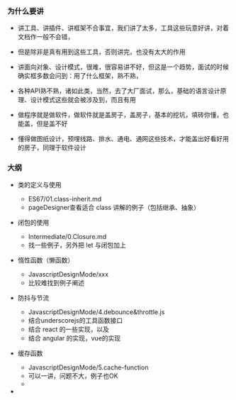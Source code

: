 ### 为什么要讲

* 讲工具、讲插件、讲框架不合事宜，我们讲了太多，工具这些玩意好讲，对着文档作一般不会错，
* 但是除非是真有用到这些工具，否则讲完，也没有太大的作用

* 讲面向对象、设计模式，很难，很容易讲不好，但这是一个趋势，面试的时候确实框多数会问到：用了什么框架，熟不熟，
* 各种API熟不熟，诸如此类，当然，去了大厂面试，那么，基础的语言设计原理、设计模式这些就会被涉及到，而且有用
* 做程序就是做软件，做软件就是盖房子，盖房子，基本的挖坑，填砖你懂，也能盖，但是盖不好
* 懂得做图纸设计，预埋线路、排水、通电、通网这些技术，才能盖出好看好用的房子，同理于软件设计


### 大纲

* 类的定义与使用 
    * ES67/01.class-inherit.md
    * pageDesigner查看适合 class 讲解的例子（包括继承、抽象）
    
* 闭包的使用
    * Intermediate/0.Closure.md
    * 找一些例子，另外把 let 与闭包加上
    
* 惰性函数（懒函数）    
    * JavascriptDesignMode/xxx
    * 比较难找到例子阐述
    
* 防抖与节流    
    * JavascriptDesignMode/4.debounce&throttle.js
    * 结合underscorejs的工具函数接口
    * 结合 react 的一些实现，以及
    * 结合 angular 的实现，vue的实现

* 缓存函数
    * JavascriptDesignMode/5.cache-function
    * 可以一讲，问题不大，例子也OK
    * 
    
*  
